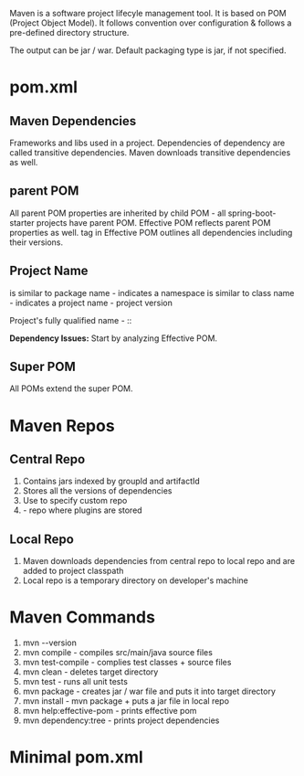 Maven is a software project lifecyle management tool. It is based on POM (Project Object Model). It follows convention over configuration & follows a pre-defined directory structure.

The output can be jar / war. Default packaging type is jar, if not specified.

# pom.xml
## Maven Dependencies
Frameworks and libs used in a project. Dependencies of dependency are called transitive dependencies. Maven downloads transitive dependencies as well.

## parent POM
All parent POM properties are inherited by child POM - all spring-boot-starter projects have parent POM. Effective POM reflects parent POM properties as well. <dependencyManagement> tag in Effective POM outlines all dependencies including their versions.

## Project Name
<groupId> is similar to package name - indicates a namespace
<artifactId> is similar to class name - indicates a project name
<version> - project version

Project's fully qualified name - <groupId>:<artifactId>:<version>

<b>Dependency Issues:</b> Start by analyzing Effective POM.

## Super POM
All POMs extend the super POM. 

# Maven Repos
## Central Repo
1. Contains jars indexed by groupId and artifactId
2. Stores all the versions of dependencies
3. Use <repositories><repository> to specify custom repo
4. <pluginrepositories><pluginrepository> - repo where plugins are stored

## Local Repo
1. Maven downloads dependencies from central repo to local repo and are added to project classpath
2. Local repo is a temporary directory on developer's machine

# Maven Commands
1. mvn --version
2. mvn compile - compiles src/main/java source files
3. mvn test-compile - complies test classes + source files
4. mvn clean - deletes target directory
5. mvn test - runs all unit tests
6. mvn package - creates jar / war file and puts it into target directory
7. mvn install - mvn package + puts a jar file in local repo
8. mvn help:effective-pom - prints effective pom
9. mvn dependency:tree - prints project dependencies

# Minimal pom.xml
<project>
    <modelVersion></modelVersion>
    <groupId></groupId>
    <artifactId></artifactId>
    <version></version>
</project>
    
